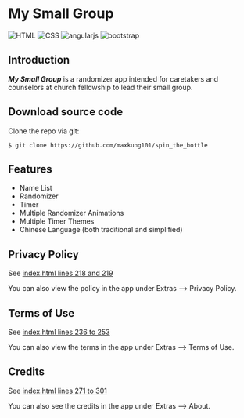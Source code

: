# My Small Group
![HTML](https://img.shields.io/badge/HTML-5-red.svg)
![CSS](https://img.shields.io/badge/CSS-3-blue.svg)
![angularjs](https://img.shields.io/badge/angularjs-v1.5.11-yellow.svg)
![bootstrap](https://img.shields.io/badge/bootstrap-v4.0-blue.svg)

Introduction
------------
***My Small Group*** is a randomizer app intended for caretakers and counselors at church fellowship to lead their small group.

Download source code
--------------------
Clone the repo via git:
```
$ git clone https://github.com/maxkung101/spin_the_bottle
```
Features
--------
* Name List
* Randomizer
* Timer
* Multiple Randomizer Animations
* Multiple Timer Themes
* Chinese Language (both traditional and simplified)

Privacy Policy
--------------
See [index.html lines 218 and 219](https://github.com/maxkung101/spin_the_bottle/blob/master/www/index.html#L217)

You can also view the policy in the app under Extras --> Privacy Policy.

Terms of Use
------------
See [index.html lines 236 to 253](https://github.com/maxkung101/spin_the_bottle/blob/master/www/index.html#L235)

You can also view the terms in the app under Extras --> Terms of Use.

Credits
-------
See [index.html lines 271 to 301](https://github.com/maxkung101/spin_the_bottle/blob/master/www/index.html#L270)

You can also see the credits in the app under Extras --> About.
